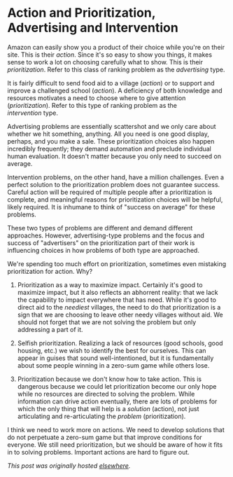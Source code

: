 # Action and Prioritization, Advertising and Intervention


Amazon can easily show you a product of their choice while you're on their site. This is their <em>action</em>. Since it's so easy to show you things, it makes sense to work a lot on choosing carefully what to show. This is their <em>prioritization</em>. Refer to this class of ranking problem as the&#160;<em>advertising</em> type.

It is fairly difficult to send food aid to a village (<em>action</em>)&#160;or to support and improve a challenged school (<em>action</em>). A deficiency of both knowledge and resources motivates a need to choose where to give attention (<em>prioritization</em>). Refer to this type of ranking problem as the <em>intervention</em>&#160;type.

Advertising problems are essentially scattershot and we only care about whether we hit something, anything. All you need is one good display, perhaps, and you make a sale. These prioritization choices&#160;also happen incredibly frequently; they demand automation and preclude individual human evaluation. It doesn't matter because you only need to succeed on average.

Intervention&#160;problems, on the other hand, have a million challenges. Even a perfect solution to the prioritization problem does not guarantee success. Careful action will be required of multiple people after a prioritization is complete, and meaningful reasons for prioritization&#160;choices will be helpful, likely required. It is inhumane to think of "success on average" for these problems.

These two types of problems are different and demand different approaches. However, advertising-type problems and the focus and success of "advertisers" on the prioritization part of their work is influencing choices in how problems of both type are approached.

We're spending too much effort on prioritization, sometimes even mistaking prioritization for action. Why?

1. Prioritization as a way to maximize impact. Certainly it's good to maximize impact, but it also reflects an abhorrent reality: that we lack the capability to impact everywhere that has need. While it's good to direct aid to the <em>neediest</em> villages, the need to do that prioritization is a sign that we are choosing to leave other needy villages without aid. We should not forget that we are not solving the problem but only addressing a part of it.

2. Selfish prioritization. Realizing a lack of resources (good schools, good housing, etc.) we wish to identify the best for ourselves. This can appear in guises that sound well-intentioned, but it is fundamentally about some people winning in a zero-sum game while others lose.

3. Prioritization because we don't know how to take action. This is dangerous because we could let prioritization become our only hope while no resources are directed to solving the problem. While information can drive action eventually, there are lots of problems for which the only thing that will help is a <em>solution</em> (action), not just articulating and re-articulating the <em>problem</em> (prioritization).

I think we need to work more on actions. We need to develop solutions that do not perpetuate&#160;a zero-sum game but that improve conditions for everyone. We still need prioritization, but we should be aware of how it fits in to solving problems. Important actions are hard to figure out.



*This post was originally hosted [elsewhere](https://planspacedotorg.wordpress.com/2014/08/10/action-and-prioritization-advertising-and-intervention/).*

